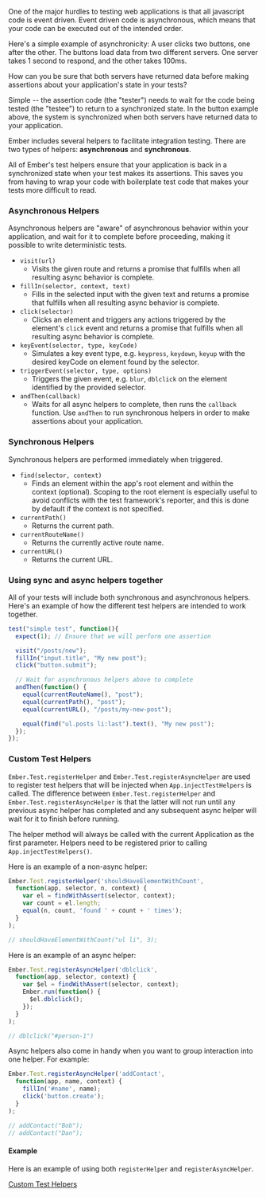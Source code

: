 One of the major hurdles to testing web applications is that all javascript code
is event driven. Event driven code is asynchronous, which means that your code can
be executed out of the intended order.

Here's a simple example of asynchronicity: A user clicks two buttons, one after
the other. The buttons load data from two different servers. One server takes 1
second to respond, and the other takes 100ms.

How can you be sure that both servers have returned data before making assertions
about your application's state in your tests?

Simple -- the assertion code (the "tester") needs to wait for the code being 
tested (the "testee") to return to a synchronized state. In the button example
above, the system is synchronized when both servers have returned data to your
application.

Ember includes several helpers to facilitate integration testing. There are two 
types of helpers: **asynchronous** and **synchronous**.

All of Ember's test helpers ensure that your application is back in a synchronized
state when your test makes its assertions. This saves you from having to wrap
your code with boilerplate test code that makes your tests more difficult to read.

### Asynchronous Helpers

Asynchronous helpers are "aware" of asynchronous behavior within your application,
and wait for it to complete before proceeding, making it possible to write
deterministic tests.

* `visit(url)`
  - Visits the given route and returns a promise that fulfills when all resulting 
    async behavior is complete.
* `fillIn(selector, context, text)`
  - Fills in the selected input with the given text and returns a promise that 
    fulfills when all resulting async behavior is complete.
* `click(selector)`
  - Clicks an element and triggers any actions triggered by the element's `click` 
    event and returns a promise that fulfills when all resulting async behavior 
    is complete.
* `keyEvent(selector, type, keyCode)`
  - Simulates a key event type, e.g. `keypress`, `keydown`, `keyup` with the 
    desired keyCode on element found by the selector.
* `triggerEvent(selector, type, options)`
  - Triggers the given event, e.g. `blur`, `dblclick` on the element identified 
    by the provided selector.
* `andThen(callback)`
  - Waits for all async helpers to complete, then runs the `callback` function.
    Use `andThen` to run synchronous helpers in order to make assertions about
    your application.

### Synchronous Helpers

Synchronous helpers are performed immediately when triggered.

* `find(selector, context)`
  - Finds an element within the app's root element and within the context 
    (optional). Scoping to the root element is especially useful to avoid 
    conflicts with the test framework's reporter, and this is done by default
    if the context is not specified.
* `currentPath()`
  - Returns the current path.
* `currentRouteName()`
  - Returns the currently active route name.
* `currentURL()`
  - Returns the current URL.

### Using sync and async helpers together

All of your tests will include both synchronous and asynchronous helpers.
Here's an example of how the different test helpers are intended to work
together.

```javascript
test("simple test", function(){
  expect(1); // Ensure that we will perform one assertion

  visit("/posts/new");
  fillIn("input.title", "My new post");
  click("button.submit");

  // Wait for asynchronous helpers above to complete
  andThen(function() {
    equal(currentRouteName(), "post");
    equal(currentPath(), "post");
    equal(currentURL(), "/posts/my-new-post");

    equal(find("ul.posts li:last").text(), "My new post");
  });
});
```

### Custom Test Helpers

`Ember.Test.registerHelper` and `Ember.Test.registerAsyncHelper` are used to 
register test helpers that will be injected when `App.injectTestHelpers` is 
called. The difference between `Ember.Test.registerHelper` and 
`Ember.Test.registerAsyncHelper` is that the latter will not run until any 
previous async helper has completed and any subsequent async helper will wait 
for it to finish before running.

The helper method will always be called with the current Application as the 
first parameter. Helpers need to be registered prior to calling 
`App.injectTestHelpers()`.

Here is an example of a non-async helper:

```javascript
Ember.Test.registerHelper('shouldHaveElementWithCount', 
  function(app, selector, n, context) {
    var el = findWithAssert(selector, context);
    var count = el.length;
    equal(n, count, 'found ' + count + ' times');
  }
);

// shouldHaveElementWithCount("ul li", 3);
```

Here is an example of an async helper:

```javascript
Ember.Test.registerAsyncHelper('dblclick', 
  function(app, selector, context) {
    var $el = findWithAssert(selector, context);
    Ember.run(function() {
      $el.dblclick();
    });
  }
);

// dblclick("#person-1")
```

Async helpers also come in handy when you want to group interaction
into one helper. For example:

```javascript
Ember.Test.registerAsyncHelper('addContact',
  function(app, name, context) {
    fillIn('#name', name);
    click('button.create');
  }
);

// addContact("Bob");
// addContact("Dan");
```

#### Example

Here is an example of using both `registerHelper` and `registerAsyncHelper`.

<a class="jsbin-embed" href="http://jsbin.com/bahas/embed?output">Custom Test Helpers</a>
